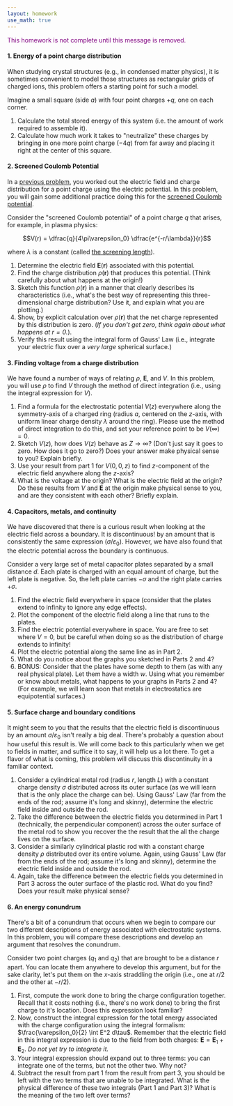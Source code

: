 ```yaml
---
layout: homework
use_math: true
---
```


<p style="color: purple">This homework is not complete until this message is removed.</p>


#### 1. Energy of a point charge distribution

When studying crystal structures (e.g., in condensed matter physics), it is sometimes convenient to model those structures as rectangular grids of charged ions, this problem offers a starting point for such a model.

Imagine a small square (side $a$) with four point charges $+q$, one on each corner.

1. Calculate the total stored energy of this system (i.e. the amount of work required to assemble it).
2. Calculate how much work it takes to "neutralize" these charges by bringing in one more point charge ($-4q$) from far away and placing it right at the center of this square.

#### 2. Screened Coulomb Potential

In a [previous problem](./homework3.html#connecting-potential-electric-field-and-charge), you worked out the electric field and charge distribution for a point charge using the electric potential.  In this problem, you will gain some additional practice doing this for the [screened Coulomb potential](https://en.wikipedia.org/wiki/Electric-field_screening).

Consider the "screened Coulomb potential" of a point charge $q$ that arises, for example, in plasma physics:

$$V(r) = \dfrac{q}{4\pi\varepsilon_0} \dfrac{e^{-r/\lambda}}{r}$$

where $\lambda$ is a constant (called [the screening length](https://en.wikipedia.org/wiki/Debye_length)).

1. Determine the electric field $\mathbf{E}(\mathbf{r})$ associated with this potential.
2. Find the charge distribution $\rho(\mathbf{r})$ that produces this potential. (Think carefully about what happens at the origin!)
3. Sketch this function $\rho(\mathbf{r})$ in a manner that clearly describes its characteristics (i.e., what's the best way of representing this three-dimensional charge distribution? Use it, and explain what you are plotting.)
4. Show, by explicit calculation over $\rho(\mathbf{r})$ that the net charge represented by this distribution is zero. (*If you don't get zero, think again about what happens at $r = 0$.*).
5. Verify this result using the integral form of Gauss' Law (i.e., integrate your electric flux over a *very large* spherical surface.)

#### 3. Finding voltage from a charge distribution

We have found a number of ways of relating $\rho$, $\mathbf{E}$, and $V$. In this problem, you will use $\rho$ to find $V$ through the method of direct integration (i.e., using the integral expression for $V$).

1. Find a formula for the electrostatic potential $V(z)$ everywhere along the symmetry-axis of a charged ring (radius $a$, centered on the $z$-axis, with uniform linear charge density $\lambda$ around the ring).  Please use the method of direct integration to do this, and set your reference point to be $V(\infty)=0$.   
2. Sketch $V(z)$, how does $V(z)$ behave as $Z \rightarrow \infty$? (Don't just say it goes to zero. How does it go to zero?) Does your answer make physical sense to you? Explain briefly.
3. Use your result from part 1 for $V(0,0,z)$ to find $z$-component of the electric field anywhere along the $z$-axis?
4. What is the voltage at the origin? What is the electric field at the origin? Do these results from $V$ and $\mathbf{E}$ at the origin make physical sense to you, and are they consistent with each other? Briefly explain.

#### 4. Capacitors, metals, and continuity

We have discovered that there is a curious result when looking at the electric field across a boundary. It is discontinuous! by an amount that is consistently the same expression ($\sigma/\varepsilon_0$). However, we have also found that the electric potential across the boundary is continuous.

Consider a very large set of metal capacitor plates separated by a small distance $d$. Each plate is charged with an equal amount of charge, but the left plate is negative. So, the left plate carries $-\sigma$ and the right plate carries $+\sigma$.

1. Find the electric field everywhere in space (consider that the plates extend to infinity to ignore any edge effects).
2. Plot the component of the electric field along a line that runs to the plates.
3. Find the electric potential everywhere in space. You are free to set where $V=0$, but be careful when doing so as the distribution of charge extends to infinity!
4. Plot the electric potential along the same line as in Part 2.
5. What do you notice about the graphs you sketched in Parts 2 and 4?
6. BONUS: Consider that the plates have some depth to them (as with any real physical plate). Let them have a width $w$. Using what you remember or know about metals, what happens to your graphs in Parts 2 and 4? (For example, we will learn soon that metals in electrostatics are equipotential surfaces.)


#### 5. Surface charge and boundary conditions

It might seem to you that the results that the electric field is discontinuous by an amount $\sigma/\varepsilon_0$ isn't really a big deal. There's probably a question about how useful this result is. We will come back to this particularly when we get to fields in matter, and suffice it to say, it will help us a lot there. To get a flavor of what is coming, this problem will discuss this discontinuity in a familiar context.

1. Consider a cylindrical metal rod (radius $r$, length $L$) with a constant charge density $\sigma$ distributed across its outer surface (as we will learn that is the only place the charge can be). Using Gauss' Law (far from the ends of the rod; assume it's long and skinny), determine the electric field inside and outside the rod.
2. Take the difference between the electric fields you determined in Part 1 (technically, the perpendicular component) across the outer surface of the metal rod to show you recover the the result that the all the charge lives on the surface.
3. Consider a similarly cylindrical plastic rod with a constant charge density $\rho$ distributed over its entire volume. Again, using Gauss' Law (far from the ends of the rod; assume it's long and skinny), determine the electric field inside and outside the rod.
4. Again, take the difference between the electric fields you determined in Part 3 across the outer surface of the plastic rod. What do you find? Does your result make physical sense?

#### 6. An energy conundrum

There's a bit of a conundrum that occurs when we begin to compare our two different descriptions of energy associated with electrostatic systems. In this problem, you will compare these descriptions and develop an argument that resolves the conundrum.

Consider two point charges ($q_1$ and $q_2$) that are brought to be a distance $r$ apart. You can locate them anywhere to develop this argument, but for the sake clarity, let's put them on the $x$-axis straddling the origin (i.e., one at $r/2$ and the other at $-r/2$).

1. First, compute the work done to bring the charge configuration together. Recall that it costs nothing (i.e., there's no work done) to bring the first charge to it's location. Does this expression look familiar?
2. Now, construct the integral expression for the total energy associated with the charge configuration using the integral formalism: $\frac{\varepsilon_0}{2} \int E^2 d\tau$. Remember that the electric field in this integral expression is due to the field from both charges: $\mathbf{E} = \mathbf{E}_1 + \mathbf{E}_2$. *Do not yet try to integrate it.*
3. Your integral expression should expand out to three terms: you can integrate one of the terms, but not the other two. Why not?
4. Subtract the result from part 1 from the result from part 3, you should be left with the two terms that are unable to be integrated. What is the physical difference of these two integrals (Part 1 and Part 3)? What is the meaning of the two left over terms?
